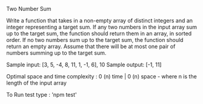 ​Two Number Sum

Write a function that takes in a non-empty array of distinct integers and an integer representing a target sum. If any two numbers in the input array sum up to the target sum, the function should return them in an array, in sorted order. If no two numbers sum up to the target sum, the function should return an empty array. Assume that there will be at most one pair of numbers summing up to the target sum.

Sample input: [3, 5, -4, 8, 11, 1, -1, 6], 10
Sample output: [-1, 11]

​Optimal space and time complexity :
0 (n) time | 0 (n) space - where n is the length of the input array

To Run test type : 'npm test'

